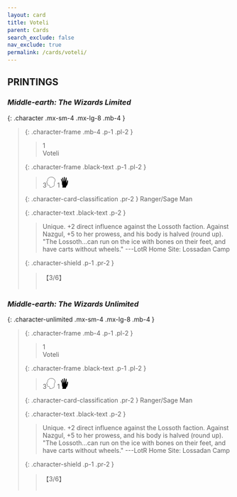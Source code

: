 ```yaml
---
layout: card
title: Voteli
parent: Cards
search_exclude: false
nav_exclude: true
permalink: /cards/voteli/
---
```


## PRINTINGS


### _Middle-earth: The Wizards Limited_

{: .character .mx-sm-4 .mx-lg-8 .mb-4 }
> {: .character-frame .mb-4 .p-1 .pl-2 }
> > <div class="card-mp">1</div>
> > <div class="character-card-name">Voteli</div>
>
> {: .character-frame .black-text .p-1 .pl-2 }
> > 3![](/assets/images/mind.svg) 1![](/assets/images/di.svg)
>
> {: .character-card-classification .pr-2 }
> Ranger/Sage Man
>
> {: .character-text .black-text .p-2 }
> > Unique. +2 direct influence against the Lossoth faction. Against Nazgul, +5 to her prowess, and his body is halved (round up).  "The Lossoth...can run on the ice with bones on their feet, and have carts without wheels." ---LotR  Home Site: Lossadan Camp 
>
> {: .character-shield .p-1 .pr-2 }
> > <div class="card-shield">【3/6】</div>
> > <div class="card-corruption">&nbsp;</div>

### _Middle-earth: The Wizards Unlimited_

{: .character-unlimited .mx-sm-4 .mx-lg-8 .mb-4 }
> {: .character-frame .mb-4 .p-1 .pl-2 }
> > <div class="card-mp">1</div>
> > <div class="character-card-name">Voteli</div>
>
> {: .character-frame .black-text .p-1 .pl-2 }
> > 3![](/assets/images/mind.svg) 1![](/assets/images/di.svg)
>
> {: .character-card-classification .pr-2 }
> Ranger/Sage Man
>
> {: .character-text .black-text .p-2 }
> > Unique. +2 direct influence against the Lossoth faction. Against Nazgul, +5 to her prowess, and his body is halved (round up).  "The Lossoth...can run on the ice with bones on their feet, and have carts without wheels." ---LotR  Home Site: Lossadan Camp 
>
> {: .character-shield .p-1 .pr-2 }
> > <div class="card-shield">【3/6】</div>
> > <div class="card-corruption">&nbsp;</div>
